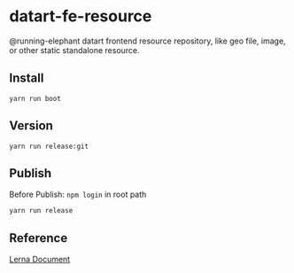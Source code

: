 # datart-fe-resource

@running-elephant datart frontend resource repository, like geo file, image, or other static standalone resource.

## Install

`yarn run boot`

## Version

`yarn run release:git`

## Publish

Before Publish: `npm login` in root path

`yarn run release`

## Reference

[Lerna Document](https://www.lernajs.cn/)
